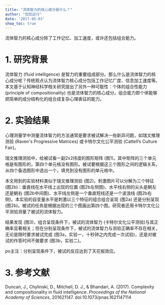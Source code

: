 ```yaml
---
title: "流体智力的核心成分是什么？"
author: "侃侃迩行"
date: '2017-05-03'
show_toc: true
---
```


流体智力的核心成分除了工作记忆、加工速度，或许还包括组合能力。

# 1. 研究背景

流体智力 (fluid intelligence) 是智力的重要组成部分。那么什么是流体智力的核心成分呢？传统观点认为流体智力核心成分包括工作记忆广度、信息加工速度等。本文基于认知神经科学相关研究提出了另外一种可能性：个体的组合性能力 (principle of compositionality) 也是流体智力的核心成分。组合能力即个体能够把简单的成分结构化的组合成复杂心理表征的能力。

# 2. 实验结果

心理测量学中测量流体智力的方法通常是要求被试解决一些新异问题，如瑞文推理测验 (Raven's Progressive Matrices) 或卡特尔文化公平测验 (Cattell’s Culture Fair)。

瑞文推理测验中，给被试看一副2x2纬度的图形矩阵 (图1)。其中矩阵的三个单元格是有图形的，第四个单元格没有图形。被试要根据这三个图形之间的逻辑关系，从四个备选图形中选出一个，填充到没有图形的单元格中。

本文用到的实验材料类似于瑞文推理测验 (图2)。刺激图片可以分解为三个特征 (图2b)：垂直线在水平线上出现的位置 (图2b左侧图)、水平线右侧的尖头是朝左还是朝右 (图2b中间图)、水平线左侧是一个垂直短线还是一个波浪线 (图2b右侧)。本实验的自变量水平是刺激以三个特征的组合组合呈现 (图2a) 还是分别呈现 (图2b)。被试的任务是根据出现的三个图画出第四个图。研究者还用卡特尔文化公平测验测量了被试的流体智力。

结果发现 (图3)，组合呈现条件下，被试的流体智力 (卡特尔文化公平测验)与其正确率显著相关；但在分别呈现条件下，被试的流体智力与测验正确率不存在相关，无论是限时要求被试完成 (图3a，实验一，十秒钟之内完成一次试验)，还是对被试的作答时间不做要求 (图3b，实验二)。

po主注：分别呈现条件下，被试的反应达到了天花板效应。

# 3. 参考文献

Duncan, J., Chylinski, D., Mitchell, D. J., & Bhandari, A. (2017). Complexity and compositionality in fluid intelligence. *Proceedings of the National Academy of Sciences*, 201621147. doi:10.1073/pnas.1621147114
